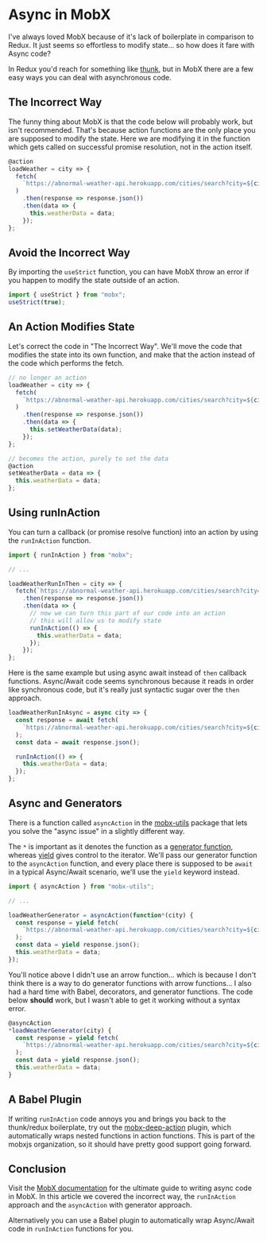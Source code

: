 # Async in MobX

I've always loved MobX because of it's lack of boilerplate in comparison to Redux. It just seems so effortless to modify state... so how does it fare with Async code?

In Redux you'd reach for something like [thunk](https://github.com/gaearon/redux-thunk), but in MobX there are a few easy ways you can deal with asynchronous code.

## The Incorrect Way

The funny thing about MobX is that the code below will probably work, but isn't recommended. That's because action functions are the only place you are supposed to modify the state. Here we are modifying it in the function which gets called on successful promise resolution, not in the action itself.

```js
@action
loadWeather = city => {
  fetch(
    `https://abnormal-weather-api.herokuapp.com/cities/search?city=${city}`
  )
    .then(response => response.json())
    .then(data => {
      this.weatherData = data;
    });
};
```

## Avoid the Incorrect Way

By importing the `useStrict` function, you can have MobX throw an error if you happen to modify the state outside of an action.

```js
import { useStrict } from "mobx";
useStrict(true);
```

## An Action Modifies State

Let's correct the code in "The Incorrect Way". We'll move the code that modifies the state into its own function, and make that the action instead of the code which performs the fetch.

```js
// no longer an action
loadWeather = city => {
  fetch(
    `https://abnormal-weather-api.herokuapp.com/cities/search?city=${city}`
  )
    .then(response => response.json())
    .then(data => {
      this.setWeatherData(data);
    });
};

// becomes the action, purely to set the data
@action
setWeatherData = data => {
  this.weatherData = data;
};
```

## Using runInAction

You can turn a callback (or promise resolve function) into an action by using the `runInAction` function.

```js
import { runInAction } from "mobx";

// ...

loadWeatherRunInThen = city => {
  fetch(`https://abnormal-weather-api.herokuapp.com/cities/search?city=${city}`)
    .then(response => response.json())
    .then(data => {
      // now we can turn this part of our code into an action
      // this will allow us to modify state
      runInAction(() => {
        this.weatherData = data;
      });
    });
};
```

Here is the same example but using async await instead of `then` callback functions. Async/Await code seems synchronous because it reads in order like synchronous code, but it's really just syntactic sugar over the `then` approach.

```js
loadWeatherRunInAsync = async city => {
  const response = await fetch(
    `https://abnormal-weather-api.herokuapp.com/cities/search?city=${city}`
  );
  const data = await response.json();

  runInAction(() => {
    this.weatherData = data;
  });
};
```

## Async and Generators

There is a function called `asyncAction` in the [mobx-utils](https://www.npmjs.com/package/mobx-utils) package that lets you solve the "async issue" in a slightly different way.

The `*` is important as it denotes the function as a [generator function](https://developer.mozilla.org/en-US/docs/Web/JavaScript/Reference/Statements/function*), whereas [yield](https://developer.mozilla.org/en-US/docs/Web/JavaScript/Reference/Operators/yield) gives control to the iterator. We'll pass our generator function to the `asyncAction` function, and every place there is supposed to be `await` in a typical Async/Await scenario, we'll use the `yield` keyword instead.

```js
import { asyncAction } from "mobx-utils";

// ...

loadWeatherGenerator = asyncAction(function*(city) {
  const response = yield fetch(
    `https://abnormal-weather-api.herokuapp.com/cities/search?city=${city}`
  );
  const data = yield response.json();
  this.weatherData = data;
});
```

You'll notice above I didn't use an arrow function... which is because I don't think there is a way to do generator functions with arrow functions... I also had a hard time with Babel, decorators, and generator functions. The code below **should** work, but I wasn't able to get it working without a syntax error.

```js
@asyncAction
*loadWeatherGenerator(city) {
  const response = yield fetch(
    `https://abnormal-weather-api.herokuapp.com/cities/search?city=${city}`
  );
  const data = yield response.json();
  this.weatherData = data;
}
```

## A Babel Plugin

If writing `runInAction` code annoys you and brings you back to the thunk/redux boilerplate, try out the [mobx-deep-action](https://github.com/mobxjs/babel-plugin-mobx-deep-action) plugin, which automatically wraps nested functions in action functions. This is part of the mobxjs organization, so it should have pretty good support going forward.

## Conclusion

Visit the [MobX documentation](https://mobx.js.org/best/actions.html#writing-asynchronous-actions) for the ultimate guide to writing async code in MobX. In this article we covered the incorrect way, the `runInAction` approach and the `asyncAction` with generator approach.

Alternatively you can use a Babel plugin to automatically wrap Async/Await code in `runInAction` functions for you.
